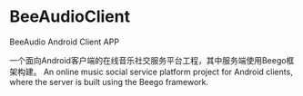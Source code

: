 # BeeAudioClient
BeeAudio Android Client APP

一个面向Android客户端的在线音乐社交服务平台工程，其中服务端使用Beego框架构建。
An online music social service platform project for Android clients, where the server is built using the Beego framework.
